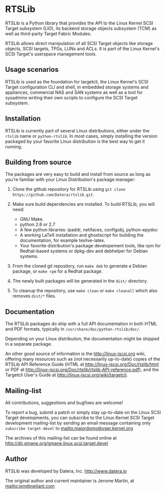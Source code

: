 # RTSLib

RTSLib is a Python library that provides the API to the Linux Kernel SCSI
Target subsystem (LIO), its backend storage objects subsystem (TCM) as well
as third-party Target Fabric Modules.

RTSLib allows direct manipulation of all SCSI Target objects like storage
objects, SCSI targets, TPGs, LUNs and ACLs. It is part of the Linux Kernel's
SCSI Target's userspace management tools.

## Usage scenarios

RTSLib is used as the foundation for targetcli, the Linux Kernel's SCSI Target
configuration CLI and shell, in embedded storage systems and appliances, 
commercial NAS and SAN systems as well as a tool for sysadmins writing their
own scripts to configure the SCSI Target subsystem.

## Installation

RTSLib is currently part of several Linux distributions, either under the
`rtslib` name or `python-rtslib`. In most cases, simply installing the version
packaged by your favorite Linux distribution is the best way to get it running.


## Building from source

The packages are very easy to build and install from source as long as
you're familiar with your Linux Distribution's package manager:

1.  Clone the github repository for RTSLib using `git clone
    https://github.com/Datera/rtslib.git`.

2.  Make sure build dependencies are installed. To build RTSLib, you will need:

	* GNU Make.
	* python 2.6 or 2.7
	* A few python libraries: ipaddr, netifaces, configobj, python-epydoc
	* A working LaTeX installation and ghostscript for building the
	  documentation, for example texlive-latex.
	* Your favorite distribution's package developement tools, like rpm for
	  Redhat-based systems or dpkg-dev and debhelper for Debian systems.

3.  From the cloned git repository, run `make deb` to generate a Debian
    package, or `make rpm` for a Redhat package.

4.  The newly built packages will be generated in the `dist/` directory.

5.  To cleanup the repository, use `make clean` or `make cleanall` which also
    removes `dist/*` files.

## Documentation

The RTSLib packages do ship with a full API documentation in both HTML and PDF
formats, typically in `/usr/share/doc/python-rtslib/doc/`.

Depending on your Linux distribution, the documentation might be shipped in a
separate package.

An other good source of information is the http://linux-iscsi.org wiki,
offering many resources such as (not necessarily up-to-date) copies of the
RTSLib API Reference Guide (HTML at http://linux-iscsi.org/Doc/rtslib/html or
PDF at http://linux-iscsi.org/Doc/rtslib/rtslib-API-reference.pdf), and the
Targetcli User's Guide at http://linux-iscsi.org/wiki/targetcli.

## Mailing-list

All contributions, suggestions and bugfixes are welcome!

To report a bug, submit a patch or simply stay up-to-date on the Linux SCSI
Target developments, you can subscribe to the Linux Kernel SCSI Target
development mailing-list by sending an email message containing only
`subscribe target-devel` to <mailto:majordomo@vger.kernel.org>

The archives of this mailing-list can be found online at
http://dir.gmane.org/gmane.linux.scsi.target.devel

## Author

RTSLib was developed by Datera, Inc.
http://www.datera.io

The original author and current maintainer is
Jerome Martin, at <mailto:jxm@netiant.com>
